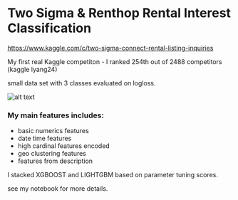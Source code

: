 # Two Sigma & Renthop Rental Interest Classification

https://www.kaggle.com/c/two-sigma-connect-rental-listing-inquiries

My first real Kaggle competiton - I ranked 254th out of 2488 competitors (kaggle lyang24)

small data set with 3 classes evaluated on logloss.


![alt text](https://github.com/lyang24/KaggleRentalInquries/blob/master/ranking.PNG?raw=true "Description goes here")


### My main features includes:
* basic numerics features
* date time features
* high cardinal features encoded
* geo clustering features
* features from description

I stacked XGBOOST and LIGHTGBM based on parameter tuning scores.

see my notebook for more details.

